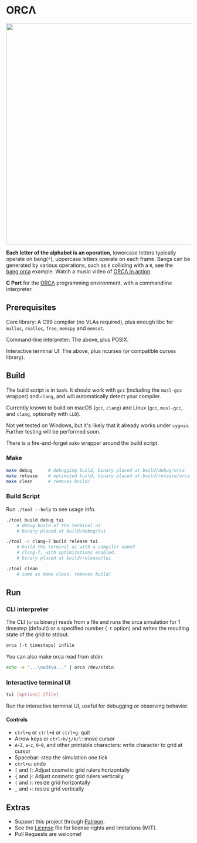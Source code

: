 # ORCΛ

<img src='https://raw.githubusercontent.com/hundredrabbits/Orca/master/resources/logo.png' width="600"/>

**Each letter of the alphabet is an operation**, lowercase letters typically operate on bang(`*`), uppercase letters operate on each frame. Bangs can be generated by various operations, such as `E` colliding with a `0`, see the [bang.orca](https://github.com/hundredrabbits/Orca/blob/master/examples/bang.orca) example. Watch a music video of [ORCΛ in action](https://twitter.com/neauoire/status/1069129232708657152).

**C Port** for the [ORCΛ](https://github.com/hundredrabbits/Orca) programming environment, with a commandline interpreter.

## Prerequisites

Core library: A C99 compiler (no VLAs required), plus enough libc for `malloc`, `realloc`, `free`, `memcpy` and `memset`.

Command-line interpreter: The above, plus POSIX.

Interactive terminal UI: The above, plus ncurses (or compatible curses library).

## Build

The build script is in `bash`. It should work with `gcc` (including the `musl-gcc` wrapper) and `clang`, and will automatically detect your compiler.

Currently known to build on macOS (`gcc`, `clang`) and Linux (`gcc`, `musl-gcc`, and `clang`, optionally with `LLD`).

Not yet tested on Windows, but it's likely that it already works under `cygwin`. Further testing will be performed soon.

There is a fire-and-forget `make` wrapper around the build script.

### Make

```sh
make debug      # debugging build, binary placed at build/debug/orca
make release    # optimized build, binary placed at build/release/orca
make clean      # removes build/
```

### Build Script

Run `./tool --help` to see usage info.

```sh
./tool build debug tui
    # debug build of the terminal ui
    # binary placed at build/debug/tui

./tool -c clang-7 build release tui
    # build the terminal ui with a compiler named
    # clang-7, with optimizations enabled.
    # binary placed at build/release/tui

./tool clean
    # same as make clean, removes build/
```

## Run

### CLI interpreter

The CLI (`orca` binary) reads from a file and runs the orca simulation for 1 timestep (default) or a specified number (`-t` option) and writes the resulting state of the grid to stdout.

```sh
orca [-t timesteps] infile
```

You can also make orca read from stdin:
```sh
echo -e "...\na34\n..." | orca /dev/stdin
```

### Interactive terminal UI

```sh
tui [options] [file]
```

Run the interactive terminal UI, useful for debugging or observing behavior.

#### Controls

- `ctrl+q` or `ctrl+d` or `ctrl+g`: quit
- Arrow keys or `ctrl+h/j/k/l`: move cursor
- `A`-`Z`, `a`-`z`, `0`-`9`, and other printable characters: write character to grid at cursor
- Spacebar: step the simulation one tick
- `ctrl+u`: undo
- `[` and `]`: Adjust cosmetic grid rulers horizontally
- `{` and `}`: Adjust cosmetic grid rulers vertically
- `(` and `)`: resize grid horizontally
- `_` and `+`: resize grid vertically

## Extras

- Support this project through [Patreon](https://patreon.com/100).
- See the [License](LICENSE.md) file for license rights and limitations (MIT).
- Pull Requests are welcome!
